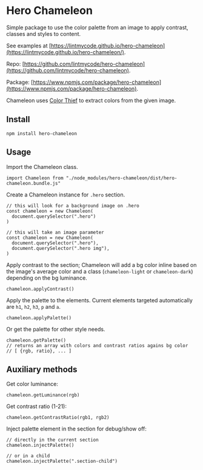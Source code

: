 # Hero Chameleon
Simple package to use the color palette from an image to apply contrast, classes and styles to content.

See examples at [https://lintmycode.github.io/hero-chameleon](https://lintmycode.github.io/hero-chameleon/).

Repo: [https://github.com/lintmycode/hero-chameleon](https://github.com/lintmycode/hero-chameleon).

Package: [https://www.npmjs.com/package/hero-chameleon](https://www.npmjs.com/package/hero-chameleon).

Chameleon uses [Color Thief](https://lokeshdhakar.com/projects/color-thief) to extract colors from the given image.

## Install
```
npm install hero-chameleon
```

## Usage
Import the Chameleon class.
```
import Chameleon from "./node_modules/hero-chameleon/dist/hero-chameleon.bundle.js"
```

Create a Chameleon instance for `.hero` section.
```
// this will look for a background image on .hero
const chameleon = new Chameleon(
  document.querySelector(".hero")
)

// this will take an image parameter
const chameleon = new Chameleon(
  document.querySelector(".hero"),
  document.querySelector(".hero img"),
)
```

Apply contrast to the section; Chameleon will add a bg color inline based on the image's average color and a class (`chameleon-light` or `chameleon-dark`) depending on the bg luminance.
```
chameleon.applyContrast()
```

Apply the palette to the elements. Current elements targeted automatically are `h1`, `h2`, `h3`, `p` and `a`.
```
chameleon.applyPalette()
```

Or get the palette for other style needs.
```
chameleon.getPalette()
// returns an array with colors and contrast ratios agains bg color
// [ {rgb, ratio}, ... ]
```

## Auxiliary methods
Get color luminance:
```
chameleon.getLuminance(rgb)
```

Get contrast ratio (1-21):
```
chameleon.getContrastRatio(rgb1, rgb2)
```
Inject palette element in the section for debug/show off:

```
// directly in the current section
chameleon.injectPalette()

// or in a child
chameleon.injectPalette(".section-child")
```
